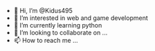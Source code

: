 - 👋 Hi, I’m @Kidus495
- 👀 I’m interested in web and game development
- 🌱 I’m currently learning python
- 💞️ I’m looking to collaborate on ...
- 📫 How to reach me ...

<!---
Kidus495/Kidus495 is a ✨ special ✨ repository because its `README.md` (this file) appears on your GitHub profile.
You can click the Preview link to take a look at your changes.
--->

